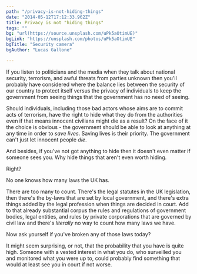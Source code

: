 ```yaml
---
path: "/privacy-is-not-hiding-things"
date: "2014-05-12T17:12:33.962Z"
title: Privacy is not "hiding things"
tags: ""
bg: "url(https://source.unsplash.com/uPk5aOtimUE)"
bgLink: "https://unsplash.com/photos/uPk5aOtimUE"
bgTitle: "Security camera"
bgAuthor: "Lucas Gallone"

---
```

If you listen to politicians and the media when they talk about national security, terrorism, and awful threats from parties unknown then you'll probably have considered where the balance lies between the security of our country to protect itself versus the privacy of individuals to keep the government from seeing things that the government has no need of seeing.

Should individuals, including those bad actors whose aims are to commit acts of terrorism, have the right to hide what they do from the authorities even if that means innocent civilians might die as a result? On the face of it the choice is obvious - the government should be able to look at anything at any time in order to _save lives_. Saving lives is their priority. The government can't just let innocent people _die_.

And besides, if you've not got anything to hide then it doesn't even matter if someone sees you. Why hide things that aren't even worth hiding.

Right?

No one knows how many laws the UK has.

There are too many to count. There's the legal statutes in the UK legislation, then there's the by-laws that are set by local government, and there's extra things added by the legal profession when things are decided in court. Add to that already substantial corpus the rules and regulations of government bodies, legal entities, and rules by private corporations that are governed by civil law and there's _literally_ no way to count how many laws we have.

Now ask yourself if you've broken any of those laws today?

It might seem surprising, or not, that the probability that you have is quite high. Someone with a vested interest in what you do, who surveilled you and monitored what you were up to, could probably find something that would at least see you in court if not worse.